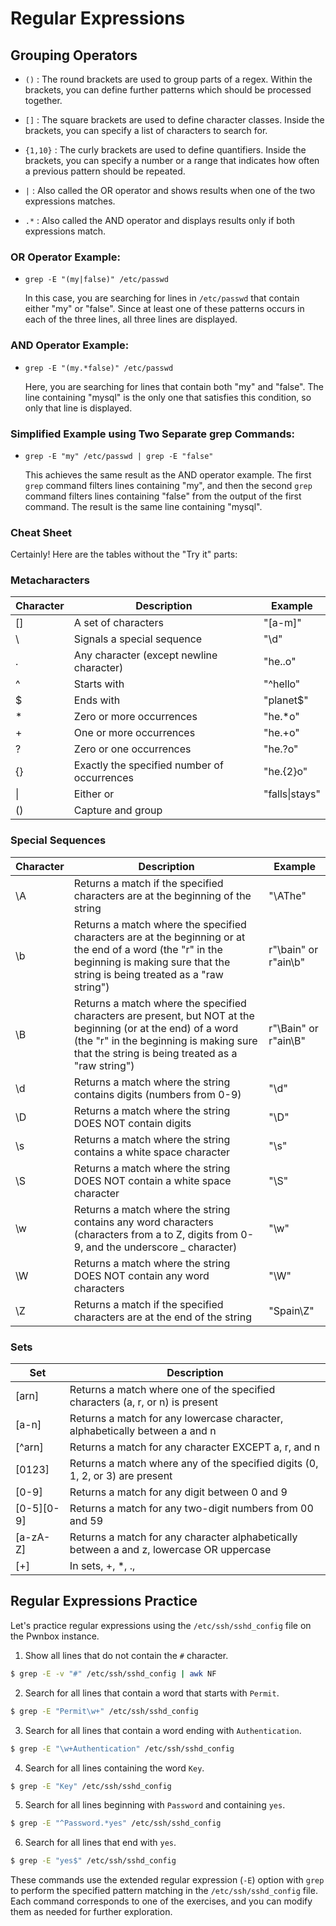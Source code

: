 # Regular Expressions

## Grouping Operators

- `()` : The round brackets are used to group parts of a regex. Within the brackets, you can define further patterns which should be processed together.

- `[]` : The square brackets are used to define character classes. Inside the brackets, you can specify a list of characters to search for.

- `{1,10}` : The curly brackets are used to define quantifiers. Inside the brackets, you can specify a number or a range that indicates how often a previous pattern should be repeated.

- `|` : Also called the OR operator and shows results when one of the two expressions matches.

- `.*` : Also called the AND operator and displays results only if both expressions match.

### OR Operator Example:

- `grep -E "(my|false)" /etc/passwd`

  In this case, you are searching for lines in `/etc/passwd` that contain either "my" or "false". Since at least one of these patterns occurs in each of the three lines, all three lines are displayed.

### AND Operator Example:

- `grep -E "(my.*false)" /etc/passwd`

  Here, you are searching for lines that contain both "my" and "false". The line containing "mysql" is the only one that satisfies this condition, so only that line is displayed.

### Simplified Example using Two Separate grep Commands:

- `grep -E "my" /etc/passwd | grep -E "false"`

  This achieves the same result as the AND operator example. The first `grep` command filters lines containing "my", and then the second `grep` command filters lines containing "false" from the output of the first command. The result is the same line containing "mysql".

### Cheat Sheet

Certainly! Here are the tables without the "Try it" parts:

### Metacharacters

| Character | Description                                 | Example        |
| --------- | ------------------------------------------- | -------------- |
| []        | A set of characters                         | "[a-m]"        |
| \         | Signals a special sequence                  | "\d"           |
| .         | Any character (except newline character)    | "he..o"        |
| ^         | Starts with                                 | "^hello"       |
| $         | Ends with                                   | "planet$"      |
| \*        | Zero or more occurrences                    | "he.\*o"       |
| +         | One or more occurrences                     | "he.+o"        |
| ?         | Zero or one occurrences                     | "he.?o"        |
| {}        | Exactly the specified number of occurrences | "he.{2}o"      |
| \|        | Either or                                   | "falls\|stays" |
| ()        | Capture and group                           |                |

### Special Sequences

| Character | Description                                                                                                                                                                                                 | Example              |
| --------- | ----------------------------------------------------------------------------------------------------------------------------------------------------------------------------------------------------------- | -------------------- |
| \A        | Returns a match if the specified characters are at the beginning of the string                                                                                                                              | "\AThe"              |
| \b        | Returns a match where the specified characters are at the beginning or at the end of a word (the "r" in the beginning is making sure that the string is being treated as a "raw string")                    | r"\bain" or r"ain\b" |
| \B        | Returns a match where the specified characters are present, but NOT at the beginning (or at the end) of a word (the "r" in the beginning is making sure that the string is being treated as a "raw string") | r"\Bain" or r"ain\B" |
| \d        | Returns a match where the string contains digits (numbers from 0-9)                                                                                                                                         | "\d"                 |
| \D        | Returns a match where the string DOES NOT contain digits                                                                                                                                                    | "\D"                 |
| \s        | Returns a match where the string contains a white space character                                                                                                                                           | "\s"                 |
| \S        | Returns a match where the string DOES NOT contain a white space character                                                                                                                                   | "\S"                 |
| \w        | Returns a match where the string contains any word characters (characters from a to Z, digits from 0-9, and the underscore \_ character)                                                                    | "\w"                 |
| \W        | Returns a match where the string DOES NOT contain any word characters                                                                                                                                       | "\W"                 |
| \Z        | Returns a match if the specified characters are at the end of the string                                                                                                                                    | "Spain\Z"            |

### Sets

| Set       | Description                                                                       |
|-----------|-----------------------------------------------------------------------------------|
| [arn]     | Returns a match where one of the specified characters (a, r, or n) is present    |
| [a-n]     | Returns a match for any lowercase character, alphabetically between a and n       |
| [^arn]    | Returns a match for any character EXCEPT a, r, and n                               |
| [0123]    | Returns a match where any of the specified digits (0, 1, 2, or 3) are present    |
| [0-9]     | Returns a match for any digit between 0 and 9                                    |
| [0-5][0-9]| Returns a match for any two-digit numbers from 00 and 59                         |
| [a-zA-Z]  | Returns a match for any character alphabetically between a and z, lowercase OR uppercase |
| [+]       | In sets, +, *, ., |, (), $, {} have no special meaning, so [+] means: return a match for any + character in the string |

## Regular Expressions Practice

Let's practice regular expressions using the `/etc/ssh/sshd_config` file on the Pwnbox instance.

1. Show all lines that do not contain the `#` character.

```bash
$ grep -E -v "#" /etc/ssh/sshd_config | awk NF
```

2. Search for all lines that contain a word that starts with `Permit`.

```bash
$ grep -E "Permit\w+" /etc/ssh/sshd_config
```

3. Search for all lines that contain a word ending with `Authentication`.

```bash
$ grep -E "\w+Authentication" /etc/ssh/sshd_config
```

4. Search for all lines containing the word `Key`.

```bash
$ grep -E "Key" /etc/ssh/sshd_config
```

5. Search for all lines beginning with `Password` and containing `yes`.

```bash
$ grep -E "^Password.*yes" /etc/ssh/sshd_config
```

6. Search for all lines that end with `yes`.

```bash
$ grep -E "yes$" /etc/ssh/sshd_config
```

These commands use the extended regular expression (`-E`) option with `grep` to perform the specified pattern matching in the `/etc/ssh/sshd_config` file. Each command corresponds to one of the exercises, and you can modify them as needed for further exploration.
